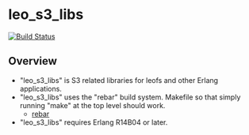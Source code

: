 leo_s3_libs
===========
[![Build Status](https://secure.travis-ci.org/leo-project/leo_s3_lib.png?branch=master)](http://travis-ci.org/leo-project/leo_s3_lib)

Overview
--------
* "leo_s3_libs" is S3 related libraries for leofs and other Erlang applications.
* "leo_s3_libs" uses the "rebar" build system. Makefile so that simply running "make" at the top level should work.
  * [rebar](https://github.com/basho/rebar)
* "leo_s3_libs" requires Erlang R14B04 or later.

